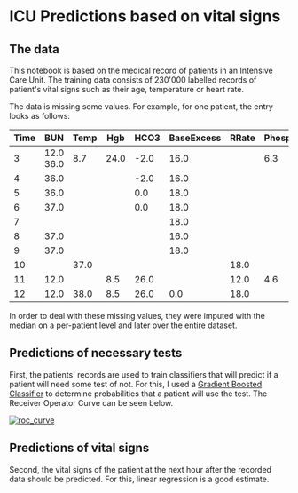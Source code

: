 # ICU Predictions based on vital signs

## The data

This notebook is based on the medical record of patients in an Intensive Care Unit. The training data consists
of 230'000 labelled records of patient's vital signs such as their age, temperature or heart rate.

The data is missing some values. For example, for one patient, the entry looks as follows:

Time |  BUN |  Temp | Hgb | HCO3 | BaseExcess | RRate |Phosphate | WBC | 
--- | --- | --- | --- | --- | --- | --- | --- |  --- | 
3 | 12.0  36.0 | 8.7 | 24.0 | -2.0 | 16.0 |   | 6.3 |
4 |    36.0 |   |   | -2.0 | 16.0 |   |   | 
5 |    36.0 |   |   | 0.0 | 18.0 |   |   |  
6 |    37.0 |   |   | 0.0 | 18.0 |   |   |  
7 |      |   |   |   | 18.0 |   |   |   
8 |    37.0 |   |   |   | 16.0 |   |   |   
9 |    37.0 |   |   |   | 18.0 |   |   |   
10 |   | 37.0 |   |   |   | 18.0 |   |   | 
11 | 12.0 |   | 8.5 | 26.0 |   | 12.0 |   4.6 | 4.7 | 
12 | 12.0 | 38.0 | 8.5 | 26.0 | 0.0 | 18.0 |      | 4.7

In order to deal with these missing values, they were imputed with the median on a per-patient level and later 
over the entire dataset.
## Predictions of necessary tests

First, the patients' records are used to train classifiers that will predict if a patient 
will need some test of not. For this, I used a [Gradient Boosted Classifier](https://en.wikipedia.org/wiki/Gradient_boosting)
to determine probabilities that a patient will use the test. The Receiver Operator Curve can be seen below.

[![roc_curve](https://n.ethz.ch/~kbender/download/misc/github_assets/plot.png)](https://n.ethz.ch/~kbender/download/misc/github_assets/plot.png)

## Predictions of vital signs

Second, the vital signs of the patient at the next hour after the recorded data should be predicted. For this, linear regression is a good
estimate.

